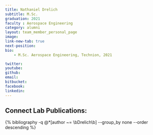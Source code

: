 ```yaml
---
title: Nathaniel Drelich
subtitle: M.Sc. 
graduation: 2021
faculty : Aerospace Engineering
category: alumni
layout: team_member_personal_page
image: 
link-new-tab: true
next-position: 
bio:
    - M.Sc. Aerospace Engineering, Technion, 2021

twitter: 
youtube: 
github: 
email: 
bitbucket: 
facebook: 
linkedin:
---
```


## Connect Lab Publications:

{% bibliography -q @*[author ~= \bDrelich\b] --group_by none --order descending %}